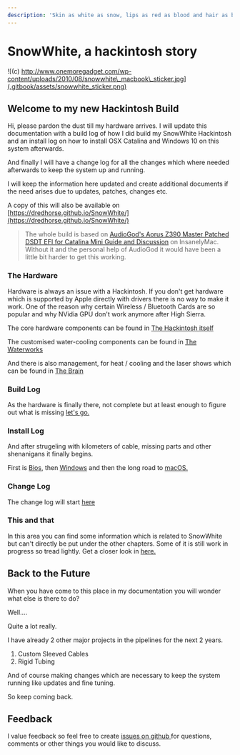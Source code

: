 ```yaml
---
description: 'Skin as white as snow, lips as red as blood and hair as black as night.'
---
```


# SnowWhite, a hackintosh story

![\(c\) http://www.onemoregadget.com/wp-content/uploads/2010/08/snowwhite\_macbook\_sticker.jpg](.gitbook/assets/snowwhite_sticker.png)

## Welcome to my new Hackintosh Build

Hi, please pardon the dust till my hardware arrives. I will update this documentation with a build log of how I did build my SnowWhite Hackintosh and an install log on how to install OSX Catalina and Windows 10 on this system afterwards.

And finally I will have a change log for all the changes which where needed afterwards to keep the system up and running.

I will keep the information here updated and create additional documents if the need arises due to updates, patches, changes etc.

A copy of this will also be available on [https://dredhorse.github.io/SnowWhite/](https://dredhorse.github.io/SnowWhite/)

> The whole build is based on [AudioGod's Aorus Z390 Master Patched DSDT EFI for Catalina Mini Guide and Discussion](https://www.insanelymac.com/forum/topic/340936-audiogods-aorus-z390-master-patched-dsdt-efi-for-catalina-mini-guide-and-discussion/) on InsanelyMac. Without it and the personal help of AudioGod it would have been a little bit harder to get this working.

### The Hardware

Hardware is always an issue with a Hackintosh. If you don't get hardware which is supported by Apple directly with drivers there is no way to make it work. One of the reason why certain Wireless / Bluetooth Cards are so popular and why NVidia GPU don't work anymore after High Sierra.

The core hardware components can be found in [The Hackintosh itself](the-hardware/the-hackintosh-itself.md)

The customised water-cooling components can be found in [The Waterworks](the-hardware/the-waterworks.md) 

And there is also management, for heat / cooling and the laser shows which can be found in [The Brain](the-hardware/the-brain.md)

### Build Log

As the hardware is finally there, not complete but at least enough to figure out what is missing [let's go.](build-log/assembling-the-build.md)

### Install Log

And after strugeling with kilometers of cable, missing parts and other shenanigans it finally begins.

First is [Bios](install-log/bios-configuration-guide.md), then [Windows](install-log/windows-10.md) and then the long road to [macOS.](install-log/macos-catalina/bootstick-macos-catalina-10.15.4.md)

### Change Log

The change log will start [here](changelog/nothing-to-see-here....md)

### This and that

In this area you can find some information which is related to SnowWhite but can't directly be put under the other chapters. Some of it is still work in progress so tread lightly. Get a closer look in [here.](this-and-that/whats-in-here.md)

## Back to the Future

When you have come to this place in my documentation you will wonder what else is there to do?

Well....

Quite a lot really.

I have already 2 other major projects in the pipelines for the next 2 years.

1. Custom Sleeved Cables
2. Rigid Tubing

And of course making changes which are necessary to keep the system running like updates and fine tuning.

So keep coming back.

## Feedback

I value feedback so feel free to create [issues on github ](https://github.com/dredhorse/SnowWhite/issues)for questions, comments or other things you would like to discuss.



